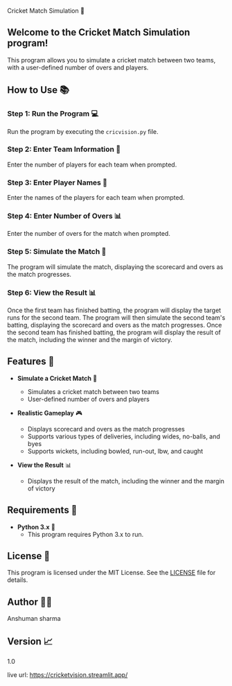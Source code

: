  Cricket Match Simulation 🏏

## Welcome to the Cricket Match Simulation program!
This program allows you to simulate a cricket match between two teams, with a user-defined number of overs and players.

## How to Use 📚

### Step 1: Run the Program 💻
Run the program by executing the `cricvision.py` file.

### Step 2: Enter Team Information 📝
Enter the number of players for each team when prompted.

### Step 3: Enter Player Names 📝
Enter the names of the players for each team when prompted.

### Step 4: Enter Number of Overs 📊
Enter the number of overs for the match when prompted.

### Step 5: Simulate the Match 🏏
The program will simulate the match, displaying the scorecard and overs as the match progresses.

### Step 6: View the Result 📊
Once the first team has finished batting, the program will display the target runs for the second team. The program will then simulate the second team's batting, displaying the scorecard and overs as the match progresses. Once the second team has finished batting, the program will display the result of the match, including the winner and the margin of victory.

## Features 🎉
- **Simulate a Cricket Match** 🏏
  - Simulates a cricket match between two teams
  - User-defined number of overs and players

- **Realistic Gameplay** 🎮
  - Displays scorecard and overs as the match progresses
  - Supports various types of deliveries, including wides, no-balls, and byes
  - Supports wickets, including bowled, run-out, lbw, and caught

- **View the Result** 📊
  - Displays the result of the match, including the winner and the margin of victory

## Requirements 📝
- **Python 3.x** 🐍
  - This program requires Python 3.x to run.

## License 📜
This program is licensed under the MIT License. See the [LICENSE](LICENSE) file for details.

## Author 👨‍💻
Anshuman sharma

## Version 📈
1.0




live url: https://cricketvision.streamlit.app/
